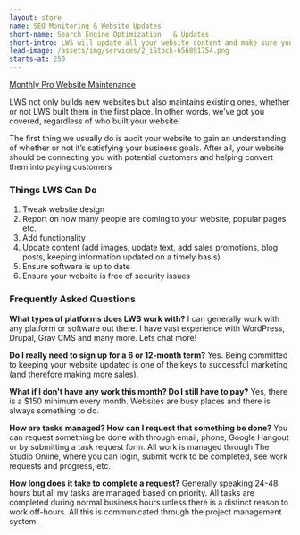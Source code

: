 ```yaml
---
layout: store
name: SEO Monitoring & Website Updates
short-name: Search Engine Optimization   & Updates
short-intro: LWS will update all your website content and make sure your website is up to date and has timely info for your website visitors.
lead-image: /assets/img/services/2_iStock-656891754.png
starts-at: 250
---
```


<a href="https://my.freshbooks.com/#/checkout/b656d3d66ad7469cb8eeac7dd6eaf216">Monthly Pro Website Maintenance</a>

LWS not only builds new websites but also maintains existing ones, whether or not LWS built them in the first place. In other words, we’ve got you covered, regardless of who built your website!

The first thing we usually do is audit your website to gain an understanding of whether or not it’s satisfying your business goals. After all, your website should be connecting you with potential customers and helping convert them into paying customers

### Things LWS Can Do
1. Tweak website design
1. Report on how many people are coming to your website, popular pages etc.
1. Add functionality
1. Update content (add images, update text, add sales promotions, blog posts, keeping information updated on a timely basis)
1. Ensure software is up to date
1. Ensure your website is free of security issues

### Frequently Asked Questions
**What types of platforms does LWS work with?**
I can generally work with any platform or software out there. I have vast experience with WordPress, Drupal, Grav CMS and many more. Lets chat more!

**Do I really need to sign up for a 6 or 12-month term?**
Yes. Being committed to keeping your website updated is one of the keys to successful marketing (and therefore making more sales).

**What if I don't have any work this month? Do I still have to pay?**
Yes, there is a $150 minimum every month. Websites are busy places and there is always something to do.

**How are tasks managed? How can I request that something be done?**
You can request something be done with through email, phone, Google Hangout or by submitting a task request form. All work is managed through The Studio Online, where you can login, submit work to be completed, see work requests and progress, etc.

**How long does it take to complete a request?**
Generally speaking 24-48 hours but all my tasks are managed based on priority. All tasks are completed during normal business hours unless there is a distinct reason to work off-hours. All this is communicated through the project management system.
